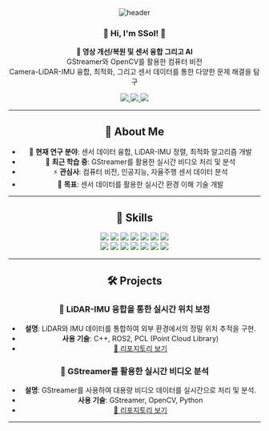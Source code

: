 <div align="center">
  <img src="https://capsule-render.vercel.app/api?type=waving&color=auto&height=250&section=header&text=Welcome!&fontSize=70&animation=fadeIn" alt="header" />


<div align="center">
  <h3>👋 Hi, I'm SSol! 👋</h3>
  <p>
    <strong>📌 영상 개선/복원 및 센서 융합 그리고 AI </strong><br />
    GStreamer와 OpenCV를 활용한 컴퓨터 비전 <br />
    Camera-LiDAR-IMU 융합, 최적화, 그리고 센서 데이터를 통한 다양한 문제 해결을 탐구
  </p>
  <a href="mailto:your_email@example.com">
    <img src="https://img.shields.io/badge/Email-D14836?style=flat-square&logo=gmail&logoColor=white" />
  </a>
  <a href="https://your-portfolio-link.com">
    <img src="https://img.shields.io/badge/Portfolio-000000?style=flat-square&logo=Notion&logoColor=white" />
  </a>
  <a href="https://www.linkedin.com/in/yourlinkedin">
    <img src="https://img.shields.io/badge/LinkedIn-0077B5?style=flat-square&logo=linkedin&logoColor=white" />
  </a>
</div>

---

## 🌟 About Me

- 🔭 **현재 연구 분야**: 센서 데이터 융합, LiDAR-IMU 정렬, 최적화 알고리즘 개발
- 🌱 **최근 학습 중**: GStreamer를 활용한 실시간 비디오 처리 및 분석
- ⚡ **관심사**: 컴퓨터 비전, 인공지능, 자율주행 센서 데이터 분석
- 🎯 **목표**: 센서 데이터를 활용한 실시간 환경 이해 기술 개발

---

## 🔧 Skills
<div align="center">
  <!-- 첫 번째 줄 -->
  <img src="https://img.shields.io/badge/-C-A8B9CC?logo=c&logoColor=white" />
  <img src="https://img.shields.io/badge/-C++-00599C?logo=C%2B%2B&logoColor=white" />
  <img src="https://img.shields.io/badge/-Python-3776AB?logo=python&logoColor=white" />
  <img src="https://img.shields.io/badge/-MATLAB-0076A8?logo=mathworks&logoColor=white" />
  <img src="https://img.shields.io/badge/-GStreamer-ED8B00?logo=gstreamer&logoColor=white" />
  <img src="https://img.shields.io/badge/-PyTorch-EE4C2C?logo=pytorch&logoColor=white" />
  <img src="https://img.shields.io/badge/-ROS-22314E?logo=ros&logoColor=white" />
  <br />
  <!-- 두 번째 줄 -->
  <img src="https://img.shields.io/badge/-OpenCV-5C3EE8?logo=opencv&logoColor=white" />
  <img src="https://img.shields.io/badge/-PCL-00599C?logoColor=white" />
  <img src="https://img.shields.io/badge/-Notion-000000?logo=notion&logoColor=white" />
  <img src="https://img.shields.io/badge/-CATIA-005386?logoColor=white" />
  <img src="https://img.shields.io/badge/-Hypermesh-ED8B00?logoColor=white" />
  <img src="https://img.shields.io/badge/-LS--DYNA-002147?logoColor=white" />
  <img src="https://img.shields.io/badge/-ABAQUS-005DAA?logoColor=white" />
</div>





---

## 🛠 Projects

### 📌 **LiDAR-IMU 융합을 통한 실시간 위치 보정**
- **설명**: LiDAR와 IMU 데이터를 통합하여 외부 환경에서의 정밀 위치 추적을 구현.
- **사용 기술**: C++, ROS2, PCL (Point Cloud Library)
- [🔗 리포지토리 보기](https://github.com/your-repository-link)

### 📌 **GStreamer를 활용한 실시간 비디오 분석**
- **설명**: GStreamer를 사용하여 대용량 비디오 데이터를 실시간으로 처리 및 분석.
- **사용 기술**: GStreamer, OpenCV, Python
- [🔗 리포지토리 보기](https://github.com/your-repository-link)

---

